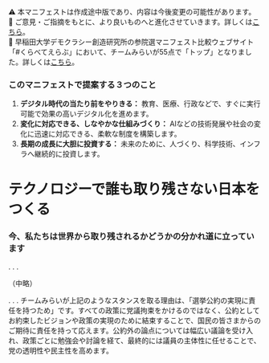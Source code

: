 ⚠️ 本マニフェストは作成途中版であり、内容は今後変更の可能性があります。  
💬 ご意見・ご指摘をもとに、より良いものへと進化させていきます。詳しくは[こちら](README.md#このマニフェスト自身もみんなの知恵を集めて改善していきます)。  
🎉 早稲⽥⼤学デモクラシー創造研究所の参院選マニフェスト比較ウェブサイト「#くらべてえらぶ」において、チームみらいが55点で「トップ」となりました。詳しくは[こちら](https://waseda-idi.jp/archives/3078)。    

### このマニフェストで提案する３つのこと

1.  **デジタル時代の当たり前をやりきる：** 教育、医療、行政などで、すぐに実行可能で効果の高いデジタル化を進めます。
2.  **変化に対応できる、しなやかな仕組みづくり：** AIなどの技術発展や社会の変化に迅速に対応できる、柔軟な制度を構築します。
3.  **長期の成長に大胆に投資する：** 未来のために、人づくり、科学技術、インフラへ継続的に投資します。

# テクノロジーで誰も取り残さない日本をつくる

### 今、私たちは世界から取り残されるかどうかの分かれ道に立っています

.
.
.

（中略）

.
.
.
	チームみらいが上記のようなスタンスを取る理由は、「選挙公約の実現に責任を持つため」です。すべての政策に党議拘束をかけるのではなく、公約としてお約束したビジョンや政策の実現のために結束することで、国民の皆さまからのご期待に責任を持って応えます。公約外の論点については幅広い議論を受け入れ、政策ごとに勉強会や討論を経て、最終的には議員の主体性に任せることで、党の透明性や民主性を高めます。
